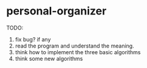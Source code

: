 # personal-organizer
TODO:
1. fix bug? if any
2. read the program and understand the meaning.
3. think how to implement the three basic algorithms
4. think some new algorithms
